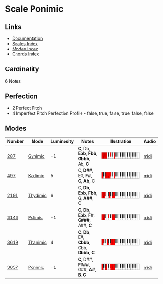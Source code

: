 # Scale Ponimic

## Links

- [Documentation](README.md)
- [Scales Index](Scales.md)
- [Modes Index](Modes.md)
- [Chords Index](Chords.md)

## Cardinality

6 Notes

## Perfection

- 2 Perfect Pitch
- 4 Imperfect Pitch
Perfection Profile - false, true, false, true, false, false

## Modes

| Number | Mode | Luminosity | Notes | Illustration | Audio |
|--------|------|------------|-------|--------------|-------|
| [287](https://ianring.com/musictheory/scales/287) | [Gynimic](ModeGynimic.md) | -1 | **C**, Db, **Ebb**, **Fbb**, **Gbbb**, Ab, **C** | ![CNaturalGynimic](ModeCNaturalGynimic.png) | [midi](https://github.com/edipermadi/music/blob/main/docs/ModeCNaturalGynimic.mid?raw=true) | 
| [497](https://ianring.com/musictheory/scales/497) | [Kadimic](ModeKadimic.md) | 5 | C, **D##**, E#, **F#**, **G**, **Ab**, C | ![CNaturalKadimic](ModeCNaturalKadimic.png) | [midi](https://github.com/edipermadi/music/blob/main/docs/ModeCNaturalKadimic.mid?raw=true) | 
| [2191](https://ianring.com/musictheory/scales/2191) | [Thydimic](ModeThydimic.md) | 6 | C, **Db**, **Ebb**, **Fbb**, G, **A##**, C | ![CNaturalThydimic](ModeCNaturalThydimic.png) | [midi](https://github.com/edipermadi/music/blob/main/docs/ModeCNaturalThydimic.mid?raw=true) | 
| [3143](https://ianring.com/musictheory/scales/3143) | [Polimic](ModePolimic.md) | -1 | **C**, **Db**, **Ebb**, F#, **G###**, A##, **C** | ![CNaturalPolimic](ModeCNaturalPolimic.png) | [midi](https://github.com/edipermadi/music/blob/main/docs/ModeCNaturalPolimic.mid?raw=true) | 
| [3619](https://ianring.com/musictheory/scales/3619) | [Thanimic](ModeThanimic.md) | 4 | **C**, **Db**, E#, **Cbbb**, Cbb, **Dbbb**, **C** | ![CNaturalThanimic](ModeCNaturalThanimic.png) | [midi](https://github.com/edipermadi/music/blob/main/docs/ModeCNaturalThanimic.mid?raw=true) | 
| [3857](https://ianring.com/musictheory/scales/3857) | [Ponimic](ModePonimic.md) | -1 | **C**, D##, **F###**, G##, **A#**, **B**, **C** | ![CNaturalPonimic](ModeCNaturalPonimic.png) | [midi](https://github.com/edipermadi/music/blob/main/docs/ModeCNaturalPonimic.mid?raw=true) | 
